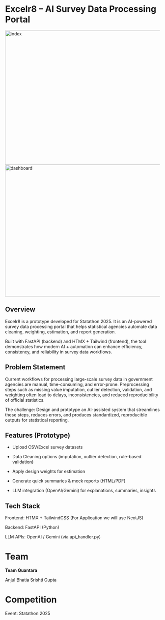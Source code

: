 # Excelr8 – AI Survey Data Processing Portal

<img width="941" height="437" alt="index" src="https://github.com/user-attachments/assets/03d1b679-6b5e-49c4-8b4a-854388ce9fda" />

<img width="941" height="429" alt="dashboard" src="https://github.com/user-attachments/assets/6722ff35-70fc-48af-9e0c-ef48e967ac11" />


## Overview

Excelr8 is a prototype developed for Statathon 2025.
It is an AI-powered survey data processing portal that helps statistical agencies automate data cleaning, weighting, estimation, and report generation.

Built with FastAPI (backend) and HTMX + Tailwind (frontend), the tool demonstrates how modern AI + automation can enhance efficiency, consistency, and reliability in survey data workflows.

## Problem Statement

Current workflows for processing large-scale survey data in government agencies are manual, time-consuming, and error-prone.
Preprocessing steps such as missing value imputation, outlier detection, validation, and weighting often lead to delays, inconsistencies, and reduced reproducibility of official statistics.

The challenge: Design and prototype an AI-assisted system that streamlines these steps, reduces errors, and produces standardized, reproducible outputs for statistical reporting.

## Features (Prototype)

- Upload CSV/Excel survey datasets

- Data Cleaning options (imputation, outlier detection, rule-based validation)

- Apply design weights for estimation

- Generate quick summaries & mock reports (HTML/PDF)

- LLM integration (OpenAI/Gemini) for explanations, summaries, insights

## Tech Stack

Frontend: HTMX + TailwindCSS (For Application we will use NextJS)

Backend: FastAPI (Python)

LLM APIs: OpenAI / Gemini (via api_handler.py)

# Team

**Team Quantara**

Anjul Bhatia
Srishti Gupta

# Competition

Event: Statathon 2025

